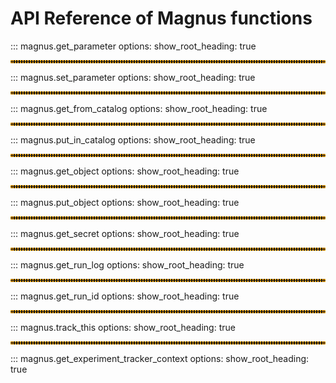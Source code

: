 # API Reference of Magnus functions


::: magnus.get_parameter
    options:
        show_root_heading: true

<hr style="border:2px dotted orange">

::: magnus.set_parameter
    options:
        show_root_heading: true

<hr style="border:2px dotted orange">

::: magnus.get_from_catalog
    options:
        show_root_heading: true

<hr style="border:2px dotted orange">

::: magnus.put_in_catalog
    options:
        show_root_heading: true

<hr style="border:2px dotted orange">

::: magnus.get_object
    options:
        show_root_heading: true

<hr style="border:2px dotted orange">

::: magnus.put_object
    options:
        show_root_heading: true



<hr style="border:2px dotted orange">

::: magnus.get_secret
    options:
        show_root_heading: true


<hr style="border:2px dotted orange">

::: magnus.get_run_log
    options:
        show_root_heading: true


<hr style="border:2px dotted orange">

::: magnus.get_run_id
    options:
        show_root_heading: true

<hr style="border:2px dotted orange">

::: magnus.track_this
    options:
        show_root_heading: true


<hr style="border:2px dotted orange">

::: magnus.get_experiment_tracker_context
    options:
        show_root_heading: true
